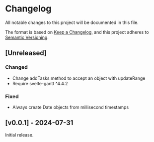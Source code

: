 # Changelog
All notable changes to this project will be documented in this file.

The format is based on [Keep a Changelog](https://keepachangelog.com/en/1.0.0/),
and this project adheres to [Semantic Versioning](https://semver.org/spec/v2.0.0.html).

## [Unreleased]

### Changed

- Change addTasks method to accept an object with updateRange
- Require svelte-gantt ^4.4.2

### Fixed

- Always create Date objects from millisecond timestamps 

## [v0.0.1] - 2024-07-31

Initial release.